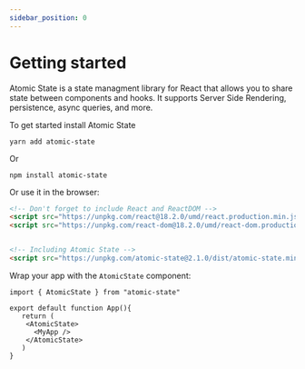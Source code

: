 ```yaml
---
sidebar_position: 0
---
```


# Getting started

Atomic State is a state managment library for React that allows you to share state between components and hooks. It supports Server Side Rendering, persistence, async queries, and more.


To get started install Atomic State

```
yarn add atomic-state
```

Or

```
npm install atomic-state
```

Or use it in the browser:

```html
<!-- Don't forget to include React and ReactDOM -->
<script src="https://unpkg.com/react@18.2.0/umd/react.production.min.js" crossorigin></script>
<script src="https://unpkg.com/react-dom@18.2.0/umd/react-dom.production.min.js" crossorigin></script>


<!-- Including Atomic State -->
<script src="https://unpkg.com/atomic-state@2.1.0/dist/atomic-state.min.js"></script>
```


Wrap your app with the `AtomicState` component:

```tsx
import { AtomicState } from "atomic-state"

export default function App(){
   return (
    <AtomicState>
      <MyApp />
    </AtomicState>
   )
}
```
